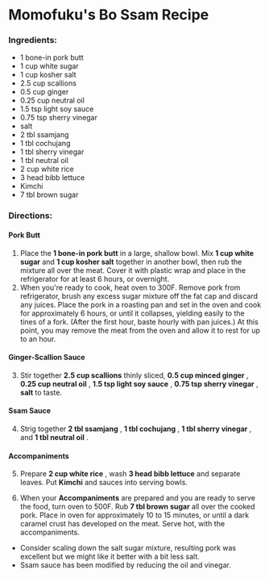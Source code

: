 # Momofuku's Bo Ssam Recipe 

### Ingredients: 
* 1 bone-in pork butt
* 1 cup white sugar
* 1 cup kosher salt
* 2.5 cup scallions
* 0.5 cup ginger
* 0.25 cup neutral oil
* 1.5 tsp light soy sauce
* 0.75 tsp sherry vinegar
*  salt
* 2 tbl ssamjang
* 1 tbl cochujang
* 1 tbl sherry vinegar
* 1 tbl neutral oil
* 2 cup white rice
* 3 head bibb lettuce
*  Kimchi
* 7 tbl brown sugar

### Directions: 
#### Pork Butt
1. Place the **1 bone-in pork butt** in a large, shallow bowl. Mix **1 cup white sugar** and **1 cup kosher salt** together in another bowl, then rub the mixture all over the meat. Cover it with plastic wrap and place in the refrigerator for at least 6 hours, or overnight. 
2. When you're ready to cook, heat oven to 300F. Remove pork from refrigerator, brush any excess sugar mixture off the fat cap and discard any juices. Place the pork in a roasting pan and set in the oven and cook for approximately 6 hours, or until it collapses, yielding easily to the tines of a fork. (After the first hour, baste hourly with pan juices.) At this point, you may remove the meat from the oven and allow it to rest for up to an hour. 


#### Ginger-Scallion Sauce
3. Stir together **2.5 cup scallions** thinly sliced, **0.5 cup minced ginger** , **0.25 cup neutral oil** , **1.5 tsp light soy sauce** , **0.75 tsp sherry vinegar** , **salt** to taste. 


#### Ssam Sauce
4. Strig together **2 tbl ssamjang** , **1 tbl cochujang** , **1 tbl sherry vinegar** , and **1 tbl neutral oil** . 


#### Accompaniments
5. Prepare **2 cup white rice** , wash **3 head bibb lettuce** and separate leaves. Put **Kimchi** and sauces into serving bowls. 


6. When your **Accompaniments** are prepared and you are ready to serve the food, turn oven to 500F. Rub **7 tbl brown sugar** all over the cooked pork. Place in oven for approximately 10 to 15 minutes, or until a dark caramel crust has developed on the meat. Serve hot, with the accompaniments. 
* Consider scaling down the salt sugar mixture, resulting pork was excellent but we might like it better with a bit less salt. 
* Ssam sauce has been modified by reducing the oil and vinegar. 
